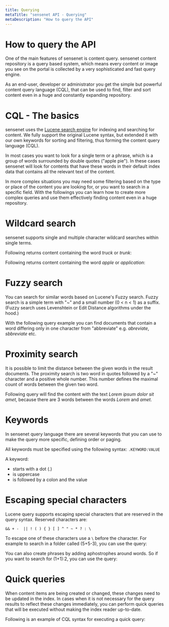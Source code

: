 ```yaml
---
title: Querying
metaTitle: "sensenet API - Querying"
metaDescription: "How to query the API"
---
```


# How to query the API

One of the main features of sensenet is content query. sensenet content repository is a query based system, which means every content or image you see on the portal is collected by a very sophisticated and fast query engine.

As an end-user, developer or administrator you get the simple but powerful content query language (CQL), that can be used to find, filter and sort content even in a huge and constantly expanding repository.

# CQL - The basics

sensenet uses the [Lucene search engine](http://lucene.apache.org/) for indexing and searching for content. We fully support the original Lucene syntax, but extended it with our own keywords for sorting and filtering, thus forming the content query language (CQL).

In most cases you want to look for a single term or a phrase, which is a group of words surrounded by double quotes ("apple pie"). In these cases sensenet will look for contents that have these words in their default index data that contains all the relevant text of the content.

In more complex situations you may need some filtering based on the type or place of the content you are looking for, or you want to search in a specific field. With the followings you can learn how to create more complex queries and use them effectively finding content even in a huge repository.

# Wildcard search

sensenet supports single and multiple character wildcard searches within single terms.

Following returns content containing the word *truck* or *trunk*:

<tab category="querying" article="query" example="wildcard-search-single" />

Following returns content containing the word *apple* or *application*:

<tab category="querying" article="query" example="wildcard-search-multiple" />

# Fuzzy search

You can search for similar words based on Lucene's Fuzzy search. Fuzzy search is a simple term with  "~" and a small number (0 < n < 1) as a suffix. (Fuzzy search uses Levenshtein or Edit Distance algorithms under the hood.)

With the following query example you can find documents that contain a word differing only in one character from "abbreviate" e.g. *abreviate*, *sbbreviate* etc.

<tab category="querying" article="query" example="fuzzy-search" />

# Proximity search

It is possible to limit the distance between the given words in the result documents. The proximity search is two word in quotes followed by a "~" character and a positive whole number. This number defines the maximal count of words between the given two word.

Following query will find the content with the text *Lorem ipsum dolor sit amet*, because there are 3 words between the words *Lorem* and *amet*.

<tab category="querying" article="query" example="proximity-search" />

# Keywords

In sensenet query language there are several keywords that you can use to make the query more specific, defining order or paging.

All keywords must be specified using the following syntax: `.KEYWORD:VALUE`

A keyword:
- starts with a dot (.)
- is uppercase
- is followed by a colon and the value

# Escaping special characters

Lucene query supports escaping special characters that are reserved in the query syntax. Reserved characters are:

```&& + -  || ! ( ) { } [ ] ^ " ~ * ? : \```

To escape one of these characters use a `\` before the character.
For example to search in a folder called (5+5-3), you can use the query:

<tab category="querying" article="query" example="special-characters-escaping" />

You can also create phrases by adding aphostrophes around words. So if you want to search for (1+1):2, you can use the query:

<tab category="querying" article="query" example="special-character-apostrophe" />

# Quick queries

When content items are being created or changed, these changes need to be updated in the index. In cases when it is not necessary for the query results to reflect these changes immediately, you can perform quick queries that will be executed without making the index reader up-to-date.

Following is an example of CQL syntax for executing a quick query:

<tab category="querying" article="query" example="quick-query" />
